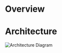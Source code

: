 # Overview

# Architecture
![Architecture Diagram](https://github.com/VishalLokam/VM-cluster-Azure-Ansible/blob/main/Assets/azure_terraform_ansible_architecture.png)


